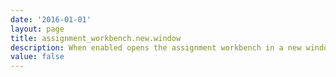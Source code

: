 ```yaml
---
date: '2016-01-01'
layout: page
title: assignment_workbench.new.window
description: When enabled opens the assignment workbench in a new window 
value: false
---
```

